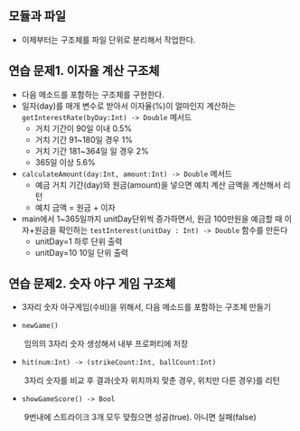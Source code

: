 ## 모듈과 파일

- 이제부터는 구조체를 파일 단위로 분리해서 작업한다.

## 연습 문제1. 이자율 계산 구조체

- 다음 메소드를 포함하는 구조체를 구현한다.
- 일자(day)를 매개 변수로 받아서 이자율(%)이 얼마인지 계산하는 `getInterestRate(byDay:Int) -> Double` 메서드
  - 거치 기간이 90일 이내 0.5%
  - 거치 기간 91~180일 경우 1%
  - 거치 기간 181~364일 일 경우 2%
  - 365일 이상 5.6%
- `calculateAmount(day:Int, amount:Int) -> Double` 메서드
  - 예금 거치 기간(day)와 원금(amount)을 넣으면 예치 계산 금액을 계산해서 리턴
  - 예치 금액 = 원금 + 이자
- main에서 1~365일까지 unitDay단위씩 증가하면서, 원금 100만원을 예금할 때 이자+원금을 확인하는 `testInterest(unitDay : Int) -> Double` 함수를 만든다
  - unitDay=1 하루 단위 출력
  - unitDay=10 10일 단위 출력

## 연습 문제2. 숫자 야구 게임 구조체

- 3자리 숫자 야구게임(수비)을 위해서, 다음 메소드를 포함하는 구조체 만들기

- `newGame()`

  ​	임의의 3자리 숫자 생성해서 내부 프로퍼티에 저장

- `hit(num:Int) -> (strikeCount:Int, ballCount:Int)`

  ​	3자리 숫자를 비교 후 결과(숫자 위치까지 맞춘 경우, 위치만 다른 경우)를 리턴

- `showGameScore() -> Bool`

  ​	9번내에 스트라이크 3개 모두 맞췄으면 성공(true). 아니면 실패(false)